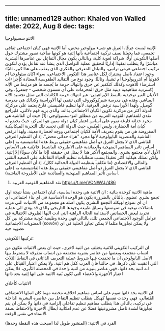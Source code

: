 
---
title: unnamed129
author: Khaled von Walled
date: 2022, Aug 8
dec:
tags:
---

الاثنو سسيولوجيا

الإثنية ليست عِرقًا، العرق هو شيء بيولوجي محض، أما الإثنية فهي كيان اجتماعي ثقافي تجمعي، فما يجعلنا نصف تركيبة اجتماعية بأنها إثنية هو كونها صاحبة تصور مشترك حول أصلها التكويني أولًا، شراكة لغوية كلية، وبالتالي يكون مجال التفاعل بين عناصرها البشرية مباشرًا ولا يتطلب تعقيدًا إداريًا لتحقيق عملية التواصل الذي ينشأ عنه تفاعل يؤدي لتكوين تركيب اجتماعي هرمي تراتبي، والتبادل المعرفي والفكري الذي يعقب على هذا كبير،  ثانيًا: وجود اعتقاد باصل مشترك لكل عناصر هذا التكوين الاجتماعي، سواء اكان ميثولوجيا ام لاهوتياً ام انثروپولوجيا أم نَسَبياً، وثالثًا: وجود نوع من التقاليد الطقوسية المعتادة كإجراءات استرضاء للاهوت وكذلك كتكفير عن خرق وانتهاك حرمة ما يُجسد ما هو مرتبط من الإله (كسردية مفاهيمية دينية مثل خرق المحرمات على أي مستوى شخصي - جمعي)، وفي الأديان الغير توحيدية بالنمط الإبراهيمي: عبر انتهاك حرمة الكائنات التي تمثل تجسيد الاله المباشر. وهذه هي مدرسة شيركوگوروڤ التي تنتمي لها ألاوراسية وكذالك هي مدرسة گوميل. ولهذا الأوراسية ترفض العرقية، لأنها تنظيم فاشيستي فارغ يعتمد على مركزيّة الدولة أكثر من مركزية تكوين الكيان الاجتماعي بذاته، والذي يريد فهم دلالتي، فليراجع نقدي للمفاهيم القومية العربية من منطلق اثنو-سسيولوجي :[1] حيث أن الفاشية هي مجرد حداثة فارغة تقوم على أساس اعتبار كيان دولة معين هو المركز، حيثُ يخضع له كيان أمة الحضارة، وليس العكس، حيث الدولة التي تجسد تلك التجربة الميكانيكية المفروضة هي من يقوم بتعريف الأمة ككيان اجتماعي ووجه لحضارة معينة، ولهذا نرفض الفاشية والعنصرية البايولوجية لأنها مجرد "هراء حداثي محض". إذ أن التنظيم العرقي الفاشي الذي لا يجعل العرق ذو أصل مفاهيمي حقيقي يربط هذه الفاشيستية به (على أساس تاثير المفاهيم المنهجية والعقائدية على الاطروحة الفاشية). فالإثنية هي الأساس الأول لأي مجتمع بشري، والمجتمع الأكبر هذا لا يمثل في حقيقته (إذا ما كان سويًا) إلا إثنية، ولكن تمتلك هيكلية أكثر تعقيدًا بسببِ متطلبات تنظيم الحياة التفاعلية على الصعيد التقني والمالي والاقتصادي (ما تتكلف بتنظيمه الدولة الحداثية ككل). إذ أن التنظيم العرقي الفاشي الذي لا يجعل العرق ذو أصل مفاهيمي حقيقي يربط هذه الفاشيستية به (على أساس تأثير المفاهيم المنهجية والعقائدية على الأطروحة الفاشية). 

1. نقد المفاهيم القومية العربية
https://t.me/VONWAL/486



ماهية الاثنية كوحدة بنائية :
ان الاثنية هي وحدة اساسية، كيان اجتماعي ينشأ نتيجة اول تجمع بشري عضوي، بالتالي بالضرورة يكون هو الوحدة الاساسية في اي بناء اجتماعي، اي ان اي نموذج لهيكلة التجمع البشري يكون اصله هو مجموعة من الاثنيات التي مرت بانتقالات نوعية في تموضعها وسياق طبيعة وجودها التاريخي والذي قد يؤدي الى عملية تجريد لبعض الخصائص لاستدامة الحالة الراهنة التي ادت اليها الظروف الانتقالية في عوامل الوجود الاجتماعي الجمعي تلك، بالتالي فهي وحدة وظيفية كونية مشتركة بين كل العضويات الاجتماعية (κοινόν) ولا يمكن تجاوزها مثلما لا يمكن تجاوز الخلية في اي عضوية حية

تركيبها التكويني:


ان التركيب التكويني للاثنية يختلف من اثنية لاخرى، حيث ان بعض الاثنيات تتكون من انساب متجمعة وبعضها من عناصر بشرية مجتمعة من انساب متفرقة لا يشترط بيها الاصل البايولوجي ان ما تحققت فيها شروط عملية التعريف الذاتاني في النقاط الثلاث التي اعقبت على ذكرها، في حالتنا فأن العرب ككل هم اثنية، ولا يمكن اعتبار القبائل على انه اثنية بحد ذاتها، فهي عناصر بنيوية من اثنية واحدة في المحصلة الكُبرى، فلا يمكن اعتبار الأجهزة والاعضاء التي تًكون بُنية الاثنية على انها إثنية بحد ذاتها


الاثنيات كأخلاق


ان الاثنية بحد ذاتها تقوم على اساس مفاهيم اخلاقية محضة مهما كان اصلها الاشتقاقي المُتعالي، فهي وجدت نفسها كهيكل يتطلب تنظيم التفاعل بين عناصره البشرية الداخلة في تركيبه، بالتالي هذا يتطلب مفاهيم تنظيم تفاعلي إلزامية في ذاتها ولا يمكن ان يتم تجاوزها لشدة تاصل مشروعيتها فضلا عن عدم امكانية ابطال الاخيرة والاحتفاظ بصفة الانتماء في نفس الوقت.



الفرد في الاثنية: (المنشور طويل لذا اصبحت هذه النقطة وحدها)
